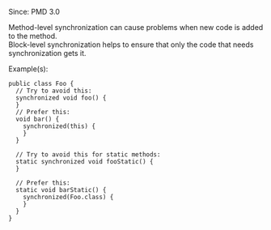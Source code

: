 Since: PMD 3.0

Method-level synchronization can cause problems when new code is added to the method.  
Block-level synchronization helps to ensure that only the code that needs synchronization 
gets it.

Example(s):
```
public class Foo {
  // Try to avoid this:
  synchronized void foo() {
  }
  // Prefer this:
  void bar() {
    synchronized(this) {
    }
  }

  // Try to avoid this for static methods:
  static synchronized void fooStatic() {
  }
  
  // Prefer this:
  static void barStatic() {
    synchronized(Foo.class) {
    }
  }
}
```
